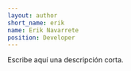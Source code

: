 ```yaml
---
layout: author
short_name: erik
name: Erik Navarrete
position: Developer 
---
```


Escribe aquí una descripción corta.
